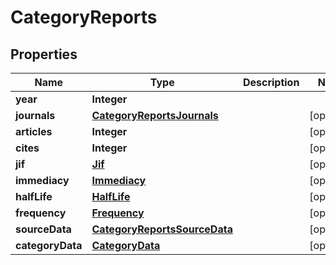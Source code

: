

# CategoryReports


## Properties

Name | Type | Description | Notes
------------ | ------------- | ------------- | -------------
**year** | **Integer** |  | 
**journals** | [**CategoryReportsJournals**](CategoryReportsJournals.md) |  |  [optional]
**articles** | **Integer** |  |  [optional]
**cites** | **Integer** |  |  [optional]
**jif** | [**Jif**](Jif.md) |  |  [optional]
**immediacy** | [**Immediacy**](Immediacy.md) |  |  [optional]
**halfLife** | [**HalfLife**](HalfLife.md) |  |  [optional]
**frequency** | [**Frequency**](Frequency.md) |  |  [optional]
**sourceData** | [**CategoryReportsSourceData**](CategoryReportsSourceData.md) |  |  [optional]
**categoryData** | [**CategoryData**](CategoryData.md) |  |  [optional]



